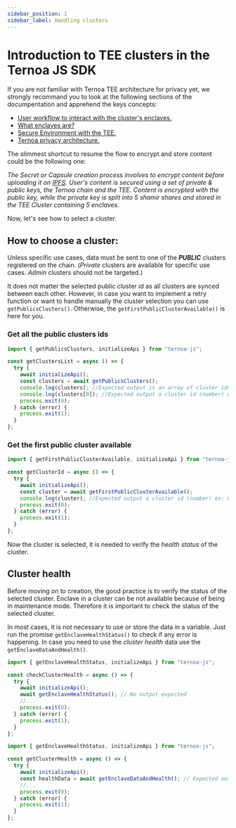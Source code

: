 ```yaml
---
sidebar_position: 1
sidebar_label: Handling clusters
---
```


# Introduction to TEE clusters in the Ternoa JS SDK

If you are not familiar with Ternoa TEE architecture for privacy yet, we strongly recommand you to look at the following sections of the documpentation and apprehend the keys concepts:

- [User workflow to interact with the cluster's enclaves.](/litepaper/Data%20Privacy%20Network/user-workflow)
- [What enclaves are?](/wiki/key-concepts#enclave)
- [Secure Environment with the TEE.](/wiki/core-blockchain/tee)
- [Ternoa privacy architecture.](/litepaper/Architecture/privacy)

The slimmest shortcut to resume the flow to encrypt and store content could be the following one:

_The Secret or Capsule creation process involves to encrypt content before uploading it on [IPFS](/for-developers/developer-tools/ipfs-quick-guide). User's content is secured using a set of private & public keys, the Ternoa chain and the TEE. Content is encrypted with the public key, while the private key is split into 5 shamir shares and stored in the TEE Cluster containing 5 enclaves._

Now, let's see how to select a cluster.

## How to choose a cluster:

Unless specific use cases, data must be sent to one of the **_PUBLIC_** clusters registered on the chain. (_Private_ clusters are available for specific use cases. _Admin_ clusters should not be targeted.)

It does not matter the selected public cluster id as all clusters are synced between each other. However, in case you want to implement a retry function or want to handle manually the cluster selection you can use `getPublicsClusters()`. Otherwise, the `getFirstPublicClusterAvailable()` is here for you.

### Get all the public clusters ids

```typescript showLineNumbers
import { getPublicsClusters, initializeApi } from "ternoa-js";

const getClustersList = async () => {
  try {
    await initializeApi();
    const clusters = await getPublicsClusters();
    console.log(clusters); //Expected output is an array of cluster ids (number) ex: [0,2,3]
    console.log(clusters[0]); //Expected output a cluster id (number) ex: 0
    process.exit(0);
  } catch (error) {
    process.exit(1);
  }
};
```

### Get the first public cluster available

```typescript showLineNumbers
import { getFirstPublicClusterAvailable, initializeApi } from "ternoa-js";

const getClusterId = async () => {
  try {
    await initializeApi();
    const cluster = await getFirstPublicClusterAvailable();
    console.log(cluster); //Expected output a cluster id (number) ex: 0
    process.exit(0);
  } catch (error) {
    process.exit(1);
  }
};
```

Now the cluster is selected, it is needed to verify the _health status_ of the cluster.

## Cluster health

Before moving on to creation, the good practice is to verify the status of the selected cluster.
Enclave in a cluster can be not available because of being in maintenance mode. Therefore it is important to check the status of the selected cluster.

In most cases, it is not necessary to use or store the data in a variable. Just run the promise `getEnclaveHealthStatus()` to check if any error is happening. In case you need to use the _cluster health_ data use the `getEnclaveDataAndHealth()`.

```typescript showLineNumbers
import { getEnclaveHealthStatus, initializeApi } from "ternoa-js";

const checkClusterHealth = async () => {
  try {
    await initializeApi();
    await getEnclaveHealthStatus(); // No output expected
    //...
    process.exit(0);
  } catch (error) {
    process.exit(1);
  }
};
```

```typescript showLineNumbers
import { getEnclaveHealthStatus, initializeApi } from "ternoa-js";

const getClusterHealth = async () => {
  try {
    await initializeApi();
    const healthData = await getEnclaveDataAndHealth(); // Expected output is Promise<EnclaveDataAndHealthType[]>
    //...
    process.exit(0);
  } catch (error) {
    process.exit(1);
  }
};
```
